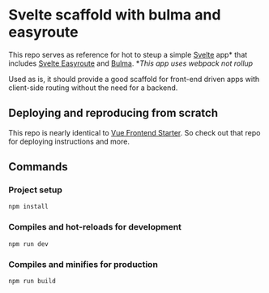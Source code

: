 # Svelte scaffold with bulma and easyroute

This repo serves as reference for hot to steup a simple [Svelte](https://svelte.dev) app* that includes [Svelte Easyroute](https://lyoha.info/en/projects/svelterouter) and [Bulma](https://bulma.io/documentation/).
**This app uses webpack not rollup*

Used as is, it should provide a good scaffold for front-end driven apps with client-side routing without the need for a backend. 

## Deploying and reproducing from scratch  

This repo is nearly identical to [Vue Frontend Starter](https://github.com/ejolly/vue_frontend_driven). So check out that repo for deploying instructions and more. 

## Commands 

### Project setup
```
npm install
```

### Compiles and hot-reloads for development
```
npm run dev
```

### Compiles and minifies for production
```
npm run build
```
